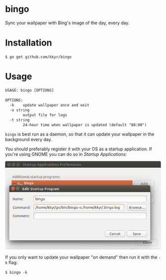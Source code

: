 # bingo

Sync your wallpaper with Bing's image of the day, every day.

# Installation

`$ go get github.com/kkyr/bingo`

# Usage

```text
USAGE: bingo [OPTIONS]

OPTIONS:
  -k    update wallpaper once and exit
  -o string
        output file for logs
  -t string
        24-hour time when wallpaper is updated (default "08:00")

```

`bingo` is best run as a daemon, so that it can update your wallpaper in the background every day.

You should preferably register it with your OS as a startup application. If you're using GNOME you can do so in _Startup Applications_:

![gnome startup application](gnome-startup.png)

If you only want to update your wallpaper "on demand" then run it with the `-k` flag:

`$ bingo -k`
